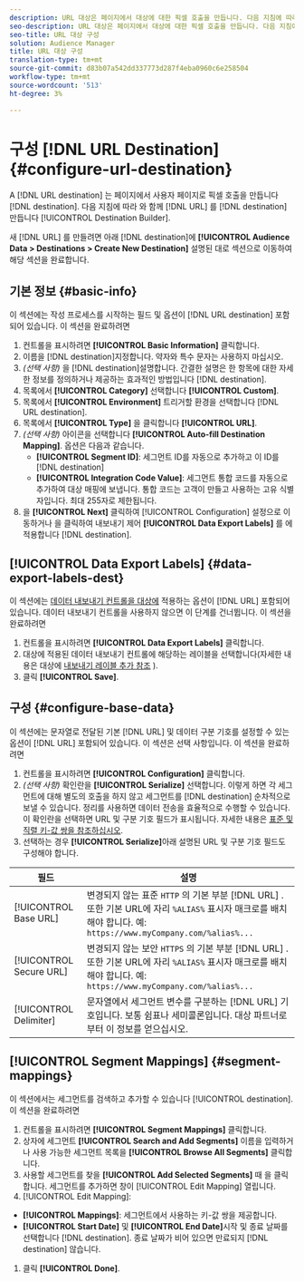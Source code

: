 ```yaml
---
description: URL 대상은 페이지에서 대상에 대한 픽셀 호출을 만듭니다. 다음 지침에 따라 대상 빌더로 URL 대상을 만듭니다.
seo-description: URL 대상은 페이지에서 대상에 대한 픽셀 호출을 만듭니다. 다음 지침에 따라 대상 빌더로 URL 대상을 만듭니다.
seo-title: URL 대상 구성
solution: Audience Manager
title: URL 대상 구성
translation-type: tm+mt
source-git-commit: d83b07a542dd337773d287f4eba0960c6e258504
workflow-type: tm+mt
source-wordcount: '513'
ht-degree: 3%

---
```




# 구성 [!DNL URL Destination] {#configure-url-destination}

A [!DNL URL destination] 는 페이지에서 사용자 페이지로 픽셀 호출을 만듭니다 [!DNL destination]. 다음 지침에 따라 와 함께 [!DNL URL] 를 [!DNL destination] 만듭니다 [!UICONTROL Destination Builder].

<!-- create-url-destination.xml -->

새 [!DNL URL] 를 만들려면 아래 [!DNL destination]에 **[!UICONTROL Audience Data > Destinations > Create New Destination]** 설명된 대로 섹션으로 이동하여 해당 섹션을 완료합니다.

## 기본 정보 {#basic-info}

이 섹션에는 작성 프로세스를 시작하는 필드 및 옵션이 [!DNL URL destination] 포함되어 있습니다. 이 섹션을 완료하려면

1. 컨트롤을 표시하려면 **[!UICONTROL Basic Information]** 클릭합니다.
2. 이름을 [!DNL destination]지정합니다. 약자와 특수 문자는 사용하지 마십시오.
3. *(선택 사항)* 을 [!DNL destination]설명합니다. 간결한 설명은 한 항목에 대한 자세한 정보를 정의하거나 제공하는 효과적인 방법입니다 [!DNL destination].
4. 목록에서 **[!UICONTROL Category]** 선택합니다 **[!UICONTROL Custom]**.
5. 목록에서 **[!UICONTROL Environment]** 트리거할 환경을 선택합니다 [!DNL URL destination].
6. 목록에서 **[!UICONTROL Type]** 을 클릭합니다 **[!UICONTROL URL]**.
7. *(선택 사항)* 아이콘을 선택합니다 **[!UICONTROL Auto-fill Destination Mapping]**. 옵션은 다음과 같습니다.
   * **[!UICONTROL Segment ID]**: 세그먼트 ID를 자동으로 추가하고 이 ID를 [!DNL destination]
   * **[!UICONTROL Integration Code Value]**: 세그먼트 통합 코드를 자동으로 추가하여 대상 매핑에 보냅니다. 통합 코드는 고객이 만들고 사용하는 고유 식별자입니다. 최대 255자로 제한됩니다.
8. 을 **[!UICONTROL Next]** 클릭하여 [!UICONTROL Configuration] 설정으로 이동하거나 을 클릭하여 내보내기 제어 **[!UICONTROL Data Export Labels]** 를 에 적용합니다 [!DNL destination].

## [!UICONTROL Data Export Labels] {#data-export-labels-dest}

이 섹션에는 [데이터 내보내기 컨트롤을 대상에](../../features/data-export-controls.md) 적용하는 옵션이 [!DNL URL] 포함되어 있습니다. 데이터 내보내기 컨트롤을 사용하지 않으면 이 단계를 건너뜁니다. 이 섹션을 완료하려면

1. 컨트롤을 표시하려면 **[!UICONTROL Data Export Labels]** 클릭합니다.
2. 대상에 적용된 데이터 내보내기 컨트롤에 해당하는 레이블을 선택합니다(자세한 내용은 대상에 [내보내기 레이블 추가 참조](/help/using/features/destinations/add-data-export-labels.md) ).
3. 클릭 **[!UICONTROL Save]**.

## 구성 {#configure-base-data}

이 섹션에는 문자열로 전달된 기본 [!DNL URL] 및 데이터 구분 기호를 설정할 수 있는 옵션이 [!DNL URL] 포함되어 있습니다. 이 섹션은 선택 사항입니다. 이 섹션을 완료하려면

1. 컨트롤을 표시하려면 **[!UICONTROL Configuration]** 클릭합니다.
1. *(선택 사항)* 확인란을 **[!UICONTROL Serialize]** 선택합니다.
이렇게 하면 각 세그먼트에 대해 별도의 호출을 하지 않고 세그먼트를 [!DNL destination] 순차적으로 보낼 수 있습니다. 정리를 사용하면 데이터 전송을 효율적으로 수행할 수 있습니다. 이 확인란을 선택하면 URL 및 구분 기호 필드가 표시됩니다. 자세한 내용은 [표준 및 직렬 키-값 쌍을 참조하십시오](../../features/destinations/key-value-pairs.md).
1. 선택하는 경우 **[!UICONTROL Serialize]**&#x200B;아래 설명된 URL 및 구분 기호 필드도 구성해야 합니다.

| 필드 | 설명 |
|--- |--- |
| [!UICONTROL Base URL] | 변경되지 않는 표준 `HTTP` 의 기본 부분 [!DNL URL] . 또한 기본 URL에 자리 `%ALIAS%` 표시자 매크로를 [](../../features/destinations/destination-macros.md#destination-macros-defined) 배치해야 합니다. 예: `https://www.myCompany.com/%alias%...` |
| [!UICONTROL Secure URL] | 변경되지 않는 보안 `HTTPS` 의 기본 부분 [!DNL URL] . 또한 기본 URL에 자리 `%ALIAS%` 표시자 매크로를 [](../../features/destinations/destination-macros.md#destination-macros-defined) 배치해야 합니다. 예: `https://www.myCompany.com/%alias%...` |
| [!UICONTROL Delimiter] | 문자열에서 세그먼트 변수를 구분하는 [!DNL URL] 기호입니다. 보통 쉼표나 세미콜론입니다. 대상 파트너로부터 이 정보를 얻으십시오. |

## [!UICONTROL Segment Mappings] {#segment-mappings}

이 섹션에서는 세그먼트를 검색하고 추가할 수 있습니다 [!UICONTROL destination]. 이 섹션을 완료하려면

1. 컨트롤을 표시하려면 **[!UICONTROL Segment Mappings]** 클릭합니다.
1. 상자에 세그먼트 **[!UICONTROL Search and Add Segments]** 이름을 입력하거나 사용 가능한 세그먼트 목록을 **[!UICONTROL Browse All Segments]** 클릭합니다.
1. 사용할 세그먼트를 찾을 **[!UICONTROL Add Selected Segments]** 때 을 클릭합니다. 세그먼트를 추가하면 창이 [!UICONTROL Edit Mapping] 열립니다.
1.  [!UICONTROL Edit Mapping]:
   * **[!UICONTROL Mappings]**: 세그먼트에서 사용하는 키-값 쌍을 제공합니다.
   * **[!UICONTROL Start Date]** 및 **[!UICONTROL End Date]**&#x200B;시작 및 종료 날짜를 선택합니다 [!DNL destination]. 종료 날짜가 비어 있으면 만료되지 [!DNL destination] 않습니다.
1. 클릭 **[!UICONTROL Done]**.